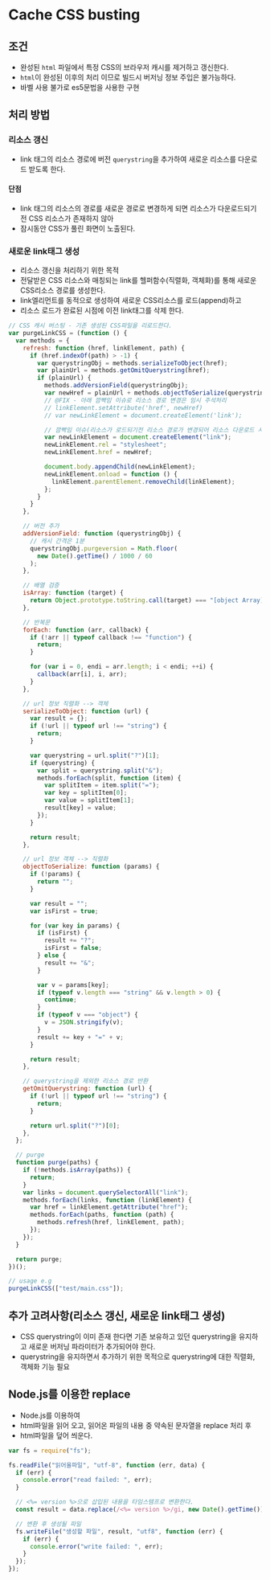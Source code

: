# Cache CSS busting

## 조건

- 완성된 `html` 파일에서 특정 CSS의 브라우저 캐시를 제거하고 갱신한다.
- `html`이 완성된 이후의 처리 이므로 빌드시 버저닝 정보 주입은 불가능하다.
- 바벨 사용 불가로 es5문법을 사용한 구현

## 처리 방법

### 리소스 갱신

- link 태그의 리소스 경로에 버전 `querystring`을 추가하여 새로운 리소스를 다운로드 받도록 한다.

#### 단점

- link 태그의 리소스의 경로를 새로운 경로로 변경하게 되면 리소스가 다운로드되기 전 CSS 리소스가 존재하지 않아
- 잠시동안 CSS가 풀린 화면이 노출된다.

### 새로운 link태그 생성

- 리소스 갱신을 처리하기 위한 목적
- 전달받은 CSS 리소스와 매칭되는 link를 헬퍼함수(직렬화, 객체화)를 통해 새로운 CSS리소스 경로를 생성한다.
- link엘리먼트를 동적으로 생성하여 새로운 CSS리소스를 로드(append)하고
- 리소스 로드가 완료된 시점에 이전 link태그를 삭제 한다.

```js
// CSS 캐시 버스팅 - 기존 생성된 CSS파일을 리로드한다.
var purgeLinkCSS = (function () {
  var methods = {
    refresh: function (href, linkElement, path) {
      if (href.indexOf(path) > -1) {
        var querystringObj = methods.serializeToObject(href);
        var plainUrl = methods.getOmitQuerystring(href);
        if (plainUrl) {
          methods.addVersionField(querystringObj);
          var newHref = plainUrl + methods.objectToSerialize(querystringObj);
          // @FIX - 아래 깜빡임 이슈로 리소스 경로 변경은 임시 주석처리
          // linkElement.setAttribute('href', newHref)
          // var newLinkElement = document.createElement('link');

          // 깜빡임 이슈(리소스가 로드되기전 리소스 경로가 변경되어 리소스 다운로드 시간동안 스타일이 벗겨진 모습 노출) 로 인해 새로운 <link>를 생성하고 리소스 완료 시점에 이전 <link>를 제거
          var newLinkElement = document.createElement("link");
          newLinkElement.rel = "stylesheet";
          newLinkElement.href = newHref;

          document.body.appendChild(newLinkElement);
          newLinkElement.onload = function () {
            linkElement.parentElement.removeChild(linkElement);
          };
        }
      }
    },

    // 버전 추가
    addVersionField: function (querystringObj) {
      // 캐시 간격은 1분
      querystringObj.purgeversion = Math.floor(
        new Date().getTime() / 1000 / 60
      );
    },

    // 배열 검증
    isArray: function (target) {
      return Object.prototype.toString.call(target) === "[object Array]";
    },

    // 반복문
    forEach: function (arr, callback) {
      if (!arr || typeof callback !== "function") {
        return;
      }

      for (var i = 0, endi = arr.length; i < endi; ++i) {
        callback(arr[i], i, arr);
      }
    },

    // url 정보 직렬화 --> 객체
    serializeToObject: function (url) {
      var result = {};
      if (!url || typeof url !== "string") {
        return;
      }

      var querystring = url.split("?")[1];
      if (querystring) {
        var split = querystring.split("&");
        methods.forEach(split, function (item) {
          var splitItem = item.split("=");
          var key = splitItem[0];
          var value = splitItem[1];
          result[key] = value;
        });
      }

      return result;
    },

    // url 정보 객체 --> 직렬화
    objectToSerialize: function (params) {
      if (!params) {
        return "";
      }

      var result = "";
      var isFirst = true;

      for (var key in params) {
        if (isFirst) {
          result += "?";
          isFirst = false;
        } else {
          result += "&";
        }

        var v = params[key];
        if (typeof v.length === "string" && v.length > 0) {
          continue;
        }
        if (typeof v === "object") {
          v = JSON.stringify(v);
        }
        result += key + "=" + v;
      }

      return result;
    },

    // querystring을 제외한 리소스 경로 반환
    getOmitQuerystring: function (url) {
      if (!url || typeof url !== "string") {
        return;
      }

      return url.split("?")[0];
    },
  };

  // purge
  function purge(paths) {
    if (!methods.isArray(paths)) {
      return;
    }
    var links = document.querySelectorAll("link");
    methods.forEach(links, function (linkElement) {
      var href = linkElement.getAttribute("href");
      methods.forEach(paths, function (path) {
        methods.refresh(href, linkElement, path);
      });
    });
  }

  return purge;
})();

// usage e.g
purgeLinkCSS(["test/main.css"]);
```

## 추가 고려사항(리소스 갱신, 새로운 link태그 생성)

- CSS querystring이 이미 존재 한다면 기존 보유하고 있던 querystring을 유지하고 새로운 버저닝 파라미터가 추가되어야 한다.
- querystring을 유지하면서 추가하기 위한 목적으로 querystring에 대한 직렬화, 객체화 기능 필요

## Node.js를 이용한 replace

- Node.js를 이용하여
- html파일을 읽어 오고, 읽어온 파일의 내용 중 약속된 문자열을 replace 처리 후
- html파일을 덮어 씌운다.

```js
var fs = require("fs");

fs.readFile("읽어올파일", "utf-8", function (err, data) {
  if (err) {
    console.error("read failed: ", err);
  }

  // <%= version %>으로 삽입된 내용을 타임스템프로 변환한다.
  const result = data.replace(/<%= version %>/gi, new Date().getTime());

  // 변환 후 생성될 파일
  fs.writeFile("생성할 파일", result, "utf8", function (err) {
    if (err) {
      console.error("write failed: ", err);
    }
  });
});
```
